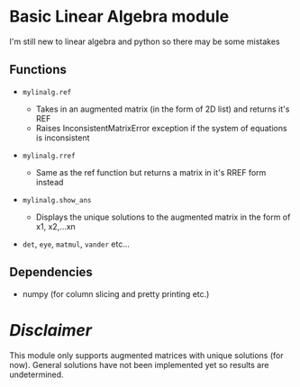 # Basic Linear Algebra module

I'm still new to linear algebra and python so there may be some mistakes

## Functions

*   `mylinalg.ref`
    *   Takes in an augmented matrix (in the form of 2D list) and returns it's REF
    *   Raises InconsistentMatrixError exception if the system of equations is inconsistent

*   `mylinalg.rref`
    *   Same as the ref function but returns a matrix in it's RREF form instead

*   `mylinalg.show_ans`
    *   Displays the unique solutions to the augmented matrix in the form of x1, x2,...xn

*   `det`,  `eye`,  `matmul`,  `vander`  etc...

## Dependencies

*   numpy (for column slicing and pretty printing etc.)

# *Disclaimer*

This module only supports augmented matrices with unique solutions (for now).
General solutions have not been implemented yet so results are undetermined.

